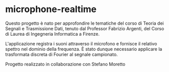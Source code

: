 # microphone-realtime
Questo progetto è nato per approfondire le tematiche del corso di Teoria dei Segnali e Trasmissione Dati, tenuto dal Professor Fabrizio Argenti, del Corso di Laurea di Ingegneria Informatica a Firenze.

L'applicazione registra i suoni attraverso il microfono e fornisce il relativo spettro nel dominio della frequenza. È stato dunque necessario applicare la trasformata discreta di Fourier al segnale campionato.

Progetto realizzato in collaborazione con Stefano Moretto
